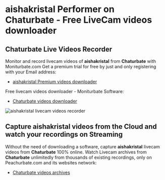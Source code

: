 # aishakristal Performer on Chaturbate - Free LiveCam videos downloader

## Chaturbate Live Videos Recorder

Monitor and record livecam videos of **aishakristal** from **Chaturbate** with Moniturbate.com
Get a premium trial for free by just and only registering with your Email address:
* [aishakristal Premium videos downloader](https://moniturbate.com/request-demo-licence-key.html)

Free livecam videos downloader - Moniturbate Software:
* [Chaturbate videos downloader](https://moniturbate.com/moniturbate-download-software.html)

![aishakristal livecam videos recorder](https://peachurnet.com/templates/moniturbate-software.png)


## Capture aishakristal videos from the Cloud and watch your recordings on Streaming

Without the need of downloading a software, capture **aishakristal** livecam videos from **Chaturbate** 100% online.
Watch Livecam archives from **Chaturbate** unlimitedly from thousands of existing recordings, only on Peachurbate.com and its websites network:
* [Chaturbate videos archives](https://peachurnet.com/)
